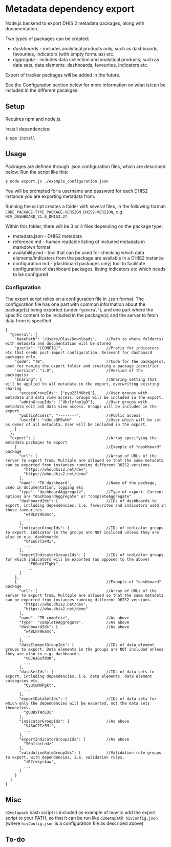 # Metadata dependency export
Node.js backend to export DHIS 2 metadata packages, along with documentation.

Two types of packages can be created:

* *dashboards* - includes analytical products only, such as dashboards, favourites, indicators (with empty formulas) etc.
* *aggregate* - includes data collection and analytical products, such as data sets, data elements, dashboards, favourites, indicators etc.

Export of tracker packages will be added in the future.

See the Configuration section below for more information on what is/can be included in the different pacakges.

## Setup
Requires npm and node.js. 

Install dependencies:

```
$ npm install
```

## Usage
Packages are defined through .json configuration files, which are described below. Run the script like this:

```
$ node export.js ./example_configuration.json
```

You will be prompted for a username and password for each DHIS2 instance you are exporting metadata from.


Running the script creates a folder with several files, in the following format:
`CODE_PACKAGE-TYPE_PACKAGE-VERSION_DHIS2-VERSION`, e.g. `HIV_DASHBOARD_V1.0_DHIS2.27`

Within this folder, there will be 3 or 4 files depending on the package type:
* metadata.json - DHIS2 metadata
* reference.md - human readable listing of included metadata in markdown format
* availability.md - tool that can be used for checking which data elements/indicators from the package are available in a DHIS2 instance
* configuration.md - [dashboard packages only] tool to facilitate configuration of dashboard packages, listing indicators etc which needs to be configured


### Configuration
The export script relies on a configuration file in .json format. The configuration file has one part with common information about the package(s) being exported (under `"general"`), and one part where the specific content to be included in the package(s) and the server to fetch data from is specified.

```
{ 
  "general": {
    "basePath": "/Users/Olav/Downloads",    //Path to where folder(s) with metadata and documentation will be stored
    "prefix": "[CONFIG]",                   //Prefix for indicators etc that needs post-import configuration. Relevant for dashboard packages only.
    "code": "TB",                           //Code for the package(s), used for naming the export folder and creating a package identifier
    "version": "1.0",                       //Version of the package(s)
    "sharing": {                            //Sharing setting that will be applied to all metadata in the export, overwriting existing sharing
      "accessGroupIds": ["pyu2ZlNKbzQ"],    //User groups with metadata and data view access. Groups will be included in the export.
      "adminGroupIds": ["Ubzlyfqm1gO"],     //User groups with metadata edit and data view access. Groups will be included in the export.
      "publicAccess": "--------",           //Public access
      "userId": "vUeLeQMSwhN"               //User which will be set as owner of all metadata. User will be included in the export.
    }
  },
  "export": [                               //Array specifying the metadata packages to export
    {                                       //Example of "dashboard" package
      "url": [                              //Array of URLs of the server to export from. Multiple are allowed so that the same metadata can be exported from instances running different DHIS2 versions.
        "https://who.dhis2.net/dev", 
        "https://who.dhis2.net/demo"
      ],
      "name": "TB dashboard",               //Name of the package, used in documentation, logging etc
      "type": "dashboardAggregate",         //Type of export. Current options are "dashboardAggregate" or "completeAggregate"
      "dashboardIds": [                     //IDs of dashboards to export, including dependencies, i.e. favourites and indicators used in those favourites
        "w48LnY9Gamc", 
        ...
      ], 
      "indicatorGroupIds": [                //IDs of indicator groups to export. Indicator in the groups are NOT included unless they are also in e.g. dashboards.
        "V4SoC7TzFMi", 
        ...
      ],
      "exportIndicatorGroupsIds": [         //IDs of indicator groups for which indicators will be exported (as opposed to the above)
          "F6Sofd7TgMi",
          ...
      ]
    }, 
    {                                       //Example of "dashboard" package
      "url": [                              //Array of URLs of the server to export from. Multiple are allowed so that the same metadata can be exported from instances running different DHIS2 versions.
        "https://who.dhis2.net/dev", 
        "https://who.dhis2.net/demo"
      ],
      "name": "TB complete",                //As above
      "type": "completeAggregate",          //As above
      "dashboardIds": [                     //As above
        "w48LnY9Gamc", 
        ...
      ], 
      "dataElementGroupIds": [              //IDs of data element groups to export. Data elements in the groups are NOT included unless they are also in e.g. dashboards.
        "VGJHJGsfdRR", 
        ...
      ], 
      "dataSetIds": [                       //IDs of data sets to export, including dependencies, i.e. data elements, data element cateogries etc.
        "OyutuMOPgkt", 
        ...
      ], 
      "exportDataSetIds": [                 //IDs of data sets for which only the dependencies will be exported, not the data sets themselves.
        "gUUBxTWcEUi"
      ], 
      "indicatorGroupIds": [                //As above
        "V4SoC7TzFMi", 
        ...
      ], 
      "exportIndicatorGroupsIds": [         //As above
        "S0n1torLnUz"
      ], 
      "validationRuleGroupIds": [           //Validation rule groups to export, with dependencies, i.e. validation rules.
        "iRCrvkyr4uw", 
        ...
      ]
    }
  ]
}
``` 


## Misc
`d2metapack` bash script is included as example of how to add the export script 
to your PATH, so that it can be run like `d2metapath hivConfig.json` (where `hivConfig.json` is a configuration file as described above).


## To-do








